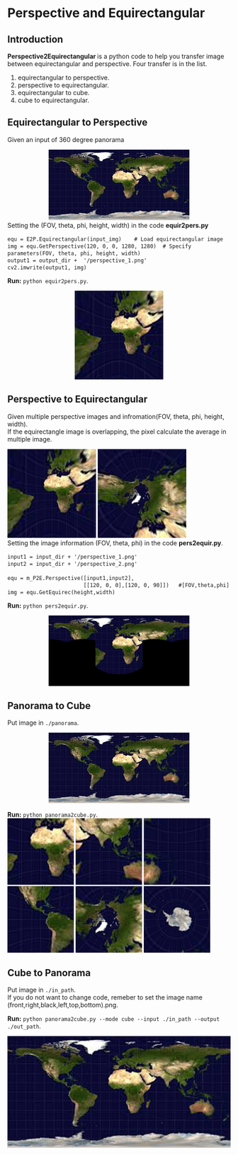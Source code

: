 # Perspective and Equirectangular
## Introduction
<strong> Perspective2Equirectangular </strong> is a python code to help you transfer image between equirectangular and perspective. Four transfer is in the list.


1.  equirectangular to perspective.
2.  perspective to equirectangular. 
3.  equirectangular to cube.  
4.  cube to equirectangular.

## Equirectangular to Perspective
Given an input of 360 degree panorama
<center><img src="panorama/world_map.jpeg"></center>
Setting the (FOV, theta, phi, height, width) in the code <strong>equir2pers.py</strong>

```
equ = E2P.Equirectangular(input_img)    # Load equirectangular image
img = equ.GetPerspective(120, 0, 0, 1280, 1280)  # Specify parameters(FOV, theta, phi, height, width)
output1 = output_dir +  '/perspective_1.png'
cv2.imwrite(output1, img)
```
**Run:**  ```python equir2pers.py```.

<center><img width="200" height="200" src="example/perspective/perspective_1.png"></center>

## Perspective to Equirectangular
Given multiple perspective images and infromation(FOV, theta, phi, height, width).  
If the equirectangle image is overlapping, the pixel calculate the average in multiple image.

<img width="200" height="200" src="example/perspective/perspective_1.png"> <img width="200" height="200" src="example/perspective/perspective_2.png">  
Setting the image information (FOV, theta, phi) in the code <strong>pers2equir.py</strong>.

```
input1 = input_dir + '/perspective_1.png'
input2 = input_dir + '/perspective_2.png'

equ = m_P2E.Perspective([input1,input2],
                        [[120, 0, 0],[120, 0, 90]])   #[FOV,theta,phi]
img = equ.GetEquirec(height,width)
```
**Run:**  ```python pers2equir.py```.
<center><img width="318" height="159" src="example/equirectangle/output.png"></center>

## Panorama to Cube
Put image in `./panorama`.   
<center><img src="panorama/world_map.jpeg"></center>

**Run:**  ```python panorama2cube.py```.   
<img width="150" height="150" src="output/00/front.png"> <img width="150" height="150" src="output/00/right.png"> <img width="150" height="150" src="output/00/back.png">  
<img width="150" height="150" src="output/00/left.png"> <img width="150" height="150" src="output/00/top.png"> <img width="150" height="150" src="output/00/bottom.png">

## Cube to Panorama
Put image in `./in_path`.  
If you do not want to change code, remeber to set the image name (front,right,black,left,top,bottom).png. 

**Run:**  ```python panorama2cube.py --mode cube --input ./in_path --output ./out_path```.

<center><img src="output/output.png"></center>




